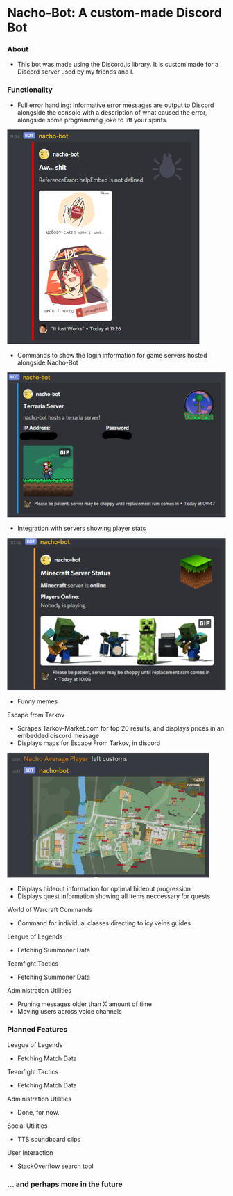 <h1> Nacho-Bot: A custom-made Discord Bot</h1>
<h3> About </h3>
<p>
<ul>
<li> This bot was made using the Discord.js library. It is custom made for a Discord server used by my friends and I. </li>
</ul>
</p>
<h3> Functionality </h3>
<p>
<ul>
<li> Full error handling: Informative error messages are output to Discord alongside the console with a description of what caused the error, alongside some programming joke to lift your spirits. </li>
 </ul>
 
 
![image](https://github.com/jnchaba/nacho-bot/blob/main/nacho-bot/Docs/error.PNG?raw=true)
 
 
 <ul>
<li> Commands to show the login information for game servers hosted alongside Nacho-Bot </li>
</ul>

![image](https://github.com/jnchaba/nacho-bot/blob/main/nacho-bot/Docs/terraria.png?raw=true)

<ul>
<li> Integration with servers showing player stats </li>
</ul>

![image](https://github.com/jnchaba/nacho-bot/blob/main/nacho-bot/Docs/mcstatus.png?raw=true)

<ul>
<li> Funny memes </li>
</ul>

Escape from Tarkov
<ul>
 <li> Scrapes Tarkov-Market.com for top 20 results, and displays prices in an embedded discord message </li>
<li> Displays maps for Escape From Tarkov, in discord </li>
</ul>

![image](https://github.com/jnchaba/nacho-bot/blob/main/nacho-bot/Docs/nachoeft.png?raw=true)

<ul>
<li> Displays hideout information for optimal hideout progression </li>
<li> Displays quest information showing all items neccessary for quests </li>
</ul>



World of Warcraft Commands
<ul>
 <li> Command for individual classes directing to icy veins guides </li>
</ul>
</p>

League of Legends
<ul>
 <li> Fetching Summoner Data </li>
</ul>
Teamfight Tactics
<ul>
 <li> Fetching Summoner Data </li>
</ul>

Administration Utilities
<ul>
 <li> Pruning messages older than X amount of time </li>
<li> Moving users across voice channels </li>
</ul>
<h3> Planned Features </h3>
<p>
League of Legends
<ul>
 <li> Fetching Match Data </li>
</ul>
Teamfight Tactics
<ul>
 <li> Fetching Match Data </li>
</ul>
Administration Utilities
<ul>
<li> Done, for now. </li>
</ul>
Social Utilities
<ul>
<li> TTS soundboard clips </li>
</ul>
User Interaction
<ul>
<li> StackOverflow search tool </li>
</ul>

<h3>... and perhaps more in the future</h3>
